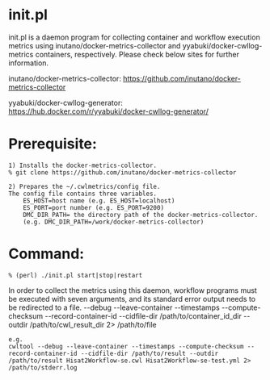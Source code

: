 # init.pl
init.pl is a daemon program for collecting container and workflow execution metrics using inutano/docker-metrics-collector and yyabuki/docker-cwllog-metrics containers, respectively. Please check below sites for further information.

inutano/docker-metrics-collector: https://github.com/inutano/docker-metrics-collector

yyabuki/docker-cwllog-generator: https://hub.docker.com/r/yyabuki/docker-cwllog-generator/

# Prerequisite:
    1) Installs the docker-metrics-collector.
    % git clone https://github.com/inutano/docker-metrics-collector

    2) Prepares the ~/.cwlmetrics/config file.
    The config file contains three variables.
        ES_HOST=host name (e.g. ES_HOST=localhost)
        ES_PORT=port number (e.g. ES_PORT=9200)
        DMC_DIR_PATH= the directory path of the docker-metrics-collector.
        (e.g. DMC_DIR_PATH=/work/docker-metrics-collector)

# Command:
    % (perl) ./init.pl start|stop|restart

In order to collect the metrics using this daemon, workflow programs must be executed with seven arguments, and its standard error output needs to be redirected to a file.
    --debug
    --leave-container
    --timestamps
    --compute-checksum
    --record-container-id
    --cidfile-dir /path/to/container_id_dir
    --outdir /path/to/cwl_result_dir
    2> /path/to/file

    e.g.
    cwltool --debug --leave-container --timestamps --compute-checksum --record-container-id --cidfile-dir /path/to/result --outdir /path/to/result Hisat2Workflow-se.cwl Hisat2Workflow-se-test.yml 2> /path/to/stderr.log
